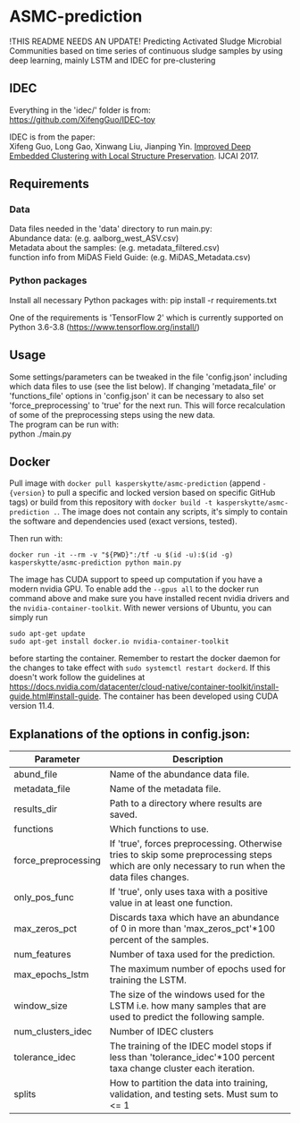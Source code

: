# ASMC-prediction
!THIS README NEEDS AN UPDATE!
Predicting Activated Sludge Microbial Communities based on time series of continuous sludge samples by using deep learning, mainly LSTM and IDEC for pre-clustering

## IDEC
Everything in the 'idec/' folder is from:\
https://github.com/XifengGuo/IDEC-toy

IDEC is from the paper:\
Xifeng Guo, Long Gao, Xinwang Liu, Jianping Yin.
[Improved Deep Embedded Clustering with Local Structure Preservation](https://xifengguo.github.io/papers/IJCAI17-IDEC.pdf). IJCAI 2017.

## Requirements
### Data
Data files needed in the 'data' directory to run main.py:\
Abundance data:                              (e.g. aalborg_west_ASV.csv)\
Metadata about the samples:                  (e.g. metadata_filtered.csv)\
function info from MiDAS Field Guide:   (e.g. MiDAS_Metadata.csv)

### Python packages
Install all necessary Python packages with:
pip install -r requirements.txt

One of the requirements is 'TensorFlow 2' which is currently supported on Python 3.6-3.8 (https://www.tensorflow.org/install/)

## Usage
Some settings/parameters can be tweaked in the file 'config.json' including which data files to use (see the list below).
If changing 'metadata_file' or 'functions_file' options in 'config.json' it can be necessary to also set 'force_preprocessing' to 'true' for the next run. This will force recalculation of some of the preprocessing steps using the new data.\
The program can be run with:\
python ./main.py

## Docker
Pull image with `docker pull kasperskytte/asmc-prediction` (append `-{version}` to pull a specific and locked version based on specific GitHub tags) or build from this repository with `docker build -t kasperskytte/asmc-prediction .`. The image does not contain any scripts, it's simply to contain the software and dependencies used (exact versions, tested).

Then run with:
```
docker run -it --rm -v "${PWD}":/tf -u $(id -u):$(id -g) kasperskytte/asmc-prediction python main.py

```

The image has CUDA support to speed up computation if you have a modern nvidia GPU. To enable add the `--gpus all` to the docker run command above and make sure you have installed recent nvidia drivers and the `nvidia-container-toolkit`. With newer versions of Ubuntu, you can simply run

```
sudo apt-get update
sudo apt-get install docker.io nvidia-container-toolkit
```

before starting the container. Remember to restart the docker daemon for the changes to take effect with `sudo systemctl restart dockerd`. If this doesn't work follow the guidelines at https://docs.nvidia.com/datacenter/cloud-native/container-toolkit/install-guide.html#install-guide. The container has been developed using CUDA version 11.4.

## Explanations of the options in config.json:
| Parameter                     | Description |
| ---                           | ---         |
| abund_file                     | Name of the abundance data file. |
| metadata_file                 | Name of the metadata file. |
| results_dir                   | Path to a directory where results are saved. |
| functions          | Which functions to use. |
| force_preprocessing           | If 'true', forces preprocessing. Otherwise tries to skip some preprocessing steps which are only necessary to run when the data files changes. |
| only_pos_func                 | If 'true', only uses taxa with a positive value in at least one function. |
| max_zeros_pct       | Discards taxa which have an abundance of 0 in more than 'max_zeros_pct'\*100 percent of the samples. |
| num_features          | Number of taxa used for the prediction. |
| max_epochs_lstm               | The maximum number of epochs used for training the LSTM. |
| window_size                   | The size of the windows used for the LSTM i.e. how many samples that are used to predict the following sample. |
| num_clusters_idec                | Number of IDEC clusters |
| tolerance_idec                | The training of the IDEC model stops if less than 'tolerance_idec'\*100 percent taxa change cluster each iteration. |
| splits                        | How to partition the data into training, validation, and testing sets. Must sum to <= 1 |
